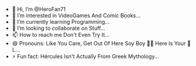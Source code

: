 - 👋 Hi, I’m @HeroFan71
- 👀 I’m interested in VideoGames And Comic Books...
- 🌱 I’m currently learning Programming...
- 💞️ I’m looking to collaborate on Stuff...
- 📫 How to reach me Don't Even Try It...
- 😄 Pronouns: Like You Care, Get Out Of Here Soy Boy 🫵😂 Here Is Your 🫴 L...
- ⚡ Fun fact: Hércules Isn't Actually From Greek Mythology...

<!---
HeroFan71/HeroFan71 is a ✨ special ✨ repository because its `README.md` (this file) appears on your GitHub profile.
You can click the Preview link to take a look at your changes.
--->
